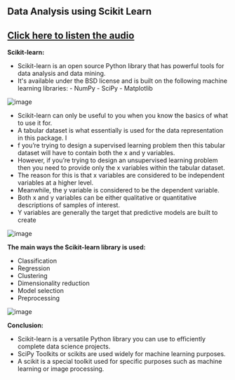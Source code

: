 ## Data Analysis using Scikit Learn
## [Click here to listen the audio](https://drive.google.com/file/d/1BYoEZ9m-Zh1--0mOfpFrqn5PoZe4MClx/view?usp=sharing)

**Scikit-learn:**
- Scikit-learn is an open source Python library that has powerful tools for data analysis and data mining. 
- It's available under the BSD license and is built on the following machine learning libraries:
                - NumPy
                - SciPy
                - Matplotlib

![image](https://user-images.githubusercontent.com/79050917/143678891-fc453c7f-be6f-40f0-a659-865f313f5eeb.png)

- Scikit-learn can only be useful to you when you know the basics of what to use it for. 
- A tabular dataset is what essentially is used for the data representation in this package. I
- f you’re trying to design a supervised learning problem then this tabular dataset will have to contain both the x and y variables. 
- However, if you’re trying to design an unsupervised learning problem then you need to provide only the x variables within the tabular dataset. 
- The reason for this is that x variables are considered to be independent variables at a higher level. 
- Meanwhile, the y variable is considered to be the dependent variable. 
- Both x and y variables can be either qualitative or quantitative descriptions of samples of interest. 
- Y variables are generally the target that predictive models are built to create

![image](https://user-images.githubusercontent.com/79050917/143678909-4ff4cd05-9206-479f-8545-e950b5beea1e.png)

**The main ways the Scikit-learn library is used:**
- Classification
- Regression
- Clustering
- Dimensionality reduction
- Model selection
- Preprocessing

![image](https://user-images.githubusercontent.com/79050917/143678924-9b667ce1-acf7-4df5-b1fb-d1cb69b45c97.png)

**Conclusion:**
- Scikit-learn is a versatile Python library you can use to efficiently complete data science projects.
- SciPy Toolkits or scikits are used widely for machine learning purposes. 
- A scikit is a special toolkit used for specific purposes such as machine learning or image processing.
